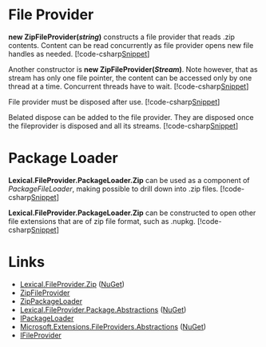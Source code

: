 ﻿---
uid: Lexical.FileProvider.Zip
---
# File Provider
**new ZipFileProvider(*string*)** constructs a file provider that reads .zip contents. 
Content can be read concurrently as file provider opens new file handles as needed.
[!code-csharp[Snippet](Examples.cs#Snippet_1)]

Another constructor is **new ZipFileProvider(*Stream*)**. Note however, that as stream
has only one file pointer, the content can be accessed only by one thread at a time. Concurrent threads have to wait.
[!code-csharp[Snippet](Examples.cs#Snippet_2)]

File provider must be disposed after use.
[!code-csharp[Snippet](Examples.cs#Snippet_3)]

Belated dispose can be added to the file provider. They are disposed once the fileprovider is disposed and all its streams.
[!code-csharp[Snippet](Examples.cs#Snippet_10)]

# Package Loader
**Lexical.FileProvider.PackageLoader.Zip** can be used as a component of *PackageFileLoader*, making possible to drill down into .zip files.
[!code-csharp[Snippet](Examples.cs#Snippet_4)]

**Lexical.FileProvider.PackageLoader.Zip** can be constructed to open other file extensions that are of zip file format, such as .nupkg.
[!code-csharp[Snippet](Examples.cs#Snippet_5)]

# Links
* [Lexical.FileProvider.Zip](http://lexical.fi/FileProvider/docs/Zip/index.html) ([NuGet](https://www.nuget.org/packages/Lexical.FileProvider.Zip/))
 * [ZipFileProvider](https://github.com/tagcode/Lexical.FileProvider/blob/master/Lexical.FileProvider.Zip/ZipFileProvider.cs)
 * [ZipPackageLoader](https://github.com/tagcode/Lexical.FileProvider/blob/master/Lexical.FileProvider.Zip/ZipPackageLoader.cs)
* [Lexical.FileProvider.Package.Abstractions](http://lexical.fi/FileProvider/docs/Package.Abstractions/index.html) ([NuGet](https://www.nuget.org/packages/Lexical.FileProvider.Package.Abstractions/))
 * [IPackageLoader](https://github.com/tagcode/Lexical.FileProvider/blob/master/Lexical.FileProvider.Package.Abstractions/IPackageLoader.cs)
* [Microsoft.Extensions.FileProviders.Abstractions](https://docs.microsoft.com/en-us/aspnet/core/fundamentals/file-providers) ([NuGet](https://www.nuget.org/packages/Microsoft.Extensions.FileProviders.Abstractions/))
 * [IFileProvider](https://github.com/aspnet/Extensions/blob/master/src/FileProviders/Abstractions/src/IFileProvider.cs)
